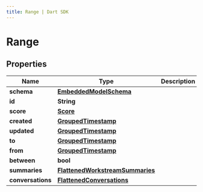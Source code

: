 ```yaml
---
title: Range | Dart SDK
---
```


# Range

## Properties
Name | Type | Description | Notes
------------ | ------------- | ------------- | -------------
**schema** | [**EmbeddedModelSchema**](EmbeddedModelSchema) |  | [optional] 
**id** | **String** |  | 
**score** | [**Score**](Score) |  | [optional] 
**created** | [**GroupedTimestamp**](GroupedTimestamp) |  | 
**updated** | [**GroupedTimestamp**](GroupedTimestamp) |  | 
**to** | [**GroupedTimestamp**](GroupedTimestamp) |  | [optional] 
**from** | [**GroupedTimestamp**](GroupedTimestamp) |  | [optional] 
**between** | **bool** |  | [optional] 
**summaries** | [**FlattenedWorkstreamSummaries**](FlattenedWorkstreamSummaries) |  | [optional] 
**conversations** | [**FlattenedConversations**](FlattenedConversations) |  | [optional] 


